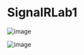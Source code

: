 # SignalRLab1
![image](https://github.com/Tasbeeh77/SignalRLab1/assets/56647071/6bfc80aa-038d-4ca6-b5dc-100f3e39f616)

![image](https://github.com/Tasbeeh77/SignalRLab1/assets/56647071/378431d3-57a1-4ee1-abaa-10a3ac98cd05)
